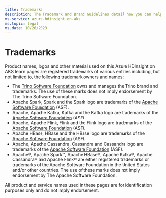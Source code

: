 ```yaml
---
title: Trademarks
description: The Trademark and Brand Guidelines detail how you can help us protect Microsoft’s brand assets.
ms.service: azure-hdinsight-on-aks
ms.topic: legal
ms.date: 10/26/2023
---
```


# Trademarks

Product names, logos and other material used on this Azure HDInsight on AKS learn pages are registered trademarks of various entities including, but not limited to, the following trademark owners and names:

- The [Trino Software Foundation](https://trino.io/foundation.html) owns and manages the Trino brand and trademarks. The use of these marks does not imply endorsement by The Trino Software Foundation.
- Apache Spark, Spark and the Spark logo are trademarks of the [Apache Software Foundation](https://www.apache.org/) (ASF).
- Apache, Apache Kafka, Kafka and the Kafka logo are trademarks of the [Apache Software Foundation](https://www.apache.org/) (ASF).
- Apache, Apache Flink, Flink and the Flink logo are trademarks of the [Apache Software Foundation](https://www.apache.org/) (ASF).
- Apache HBase, HBase and the HBase logo are trademarks of the [Apache Software Foundation](https://www.apache.org/) (ASF).
- Apache, Apache Cassandra, Cassandra and Cassandra logo are trademarks of the [Apache Software Foundation](https://www.apache.org/) (ASF).
- Apache®, Apache Spark™, Apache HBase®, Apache Kafka®, Apache Cassandra® and Apache Flink® are either registered trademarks or trademarks of the Apache Software Foundation in the United States and/or other countries. The use of these marks does not imply endorsement by The Apache Software Foundation.

All product and service names used in these pages are for identification purposes only and do not imply endorsement.
